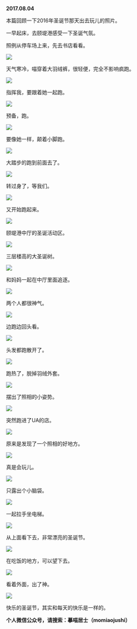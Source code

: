 
          
            
**2017.08.04**

本篇回顾一下2016年圣诞节那天出去玩儿的照片。

一早起床，去颐堤港感受一下圣诞气氛。

照例从停车场上来，先去书店看看。




![](//upload-images.jianshu.io/upload_images/51001-f4852a5075ad1817.jpg)




天气寒冷，喵穿着大羽绒裤，很轻便，完全不影响疯跑。




![](//upload-images.jianshu.io/upload_images/51001-dc77c64bd3768c94.jpg)




指挥我，要跟着她一起跑。




![](//upload-images.jianshu.io/upload_images/51001-85a835a6882c8731.jpg)




预备，跑。




![](//upload-images.jianshu.io/upload_images/51001-8a373d38fa448bfc.jpg)




要像她一样，颠着小脚跑。




![](//upload-images.jianshu.io/upload_images/51001-b3c6a4d4af66e555.jpg)




大踏步的跑到前面去了。




![](//upload-images.jianshu.io/upload_images/51001-57cec236f0123967.jpg)




转过身了，等我们。




![](//upload-images.jianshu.io/upload_images/51001-488a06a15ed85c60.jpg)




又开始跑起来。




![](//upload-images.jianshu.io/upload_images/51001-fa39c90cc8fa7df9.jpg)




颐堤港中厅的圣诞活动区。




![](//upload-images.jianshu.io/upload_images/51001-e91c412c6c19f473.jpg)




三层楼高的大圣诞树。




![](//upload-images.jianshu.io/upload_images/51001-953d5cb46e31e682.jpg)




和妈妈一起在中厅里面追逐。




![](//upload-images.jianshu.io/upload_images/51001-68eff33f4d7d4e4b.jpg)




两个人都很神气。




![](//upload-images.jianshu.io/upload_images/51001-067762802ea8403b.jpg)




边跑边回头看。




![](//upload-images.jianshu.io/upload_images/51001-6580fba3bbe91fcb.jpg)




头发都跑散开了。




![](//upload-images.jianshu.io/upload_images/51001-86b911041ad9236c.jpg)




跑热了，脱掉羽绒外套。




![](//upload-images.jianshu.io/upload_images/51001-e5e13f0bc800ebfc.jpg)




摆出了照相的小姿势。




![](//upload-images.jianshu.io/upload_images/51001-4dd6ce97e2a09b6a.jpg)




突然跑进了UA的店。




![](//upload-images.jianshu.io/upload_images/51001-b8c7800096c8e079.jpg)




原来是发现了一个照相的好地方。




![](//upload-images.jianshu.io/upload_images/51001-edc45460f6f3b265.jpg)




真是会玩儿。




![](//upload-images.jianshu.io/upload_images/51001-6bff361c3b5a221c.jpg)




只露出个小脑袋。




![](//upload-images.jianshu.io/upload_images/51001-75edfd64ed64d891.jpg)




一起拉手坐电梯。




![](//upload-images.jianshu.io/upload_images/51001-ea39f38b54f31589.jpg)




从上面看下去，非常漂亮的圣诞节。




![](//upload-images.jianshu.io/upload_images/51001-00060999c271acf2.jpg)




在吃饭的地方，可以望下去。




![](//upload-images.jianshu.io/upload_images/51001-66d2d4d08c37cc57.jpg)




看着外面，出了神。




![](//upload-images.jianshu.io/upload_images/51001-3b5055e07d63225b.jpg)




快乐的圣诞节，其实和每天的快乐是一样的。


**个人微信公众号，请搜索：摹喵居士（momiaojushi）**

          
        
